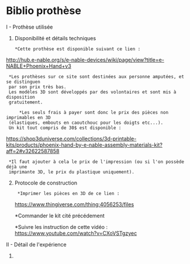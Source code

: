 Biblio prothèse
================

I - Prothèse utilisée

  1) Disponibilité et détails techniques

         *Cette prothèse est disponible suivant ce lien :

  http://hub.e-nable.org/s/e-nable-devices/wiki/page/view?title=e-NABLE+Phoenix+Hand+v3  

   	 *Les prothèses sur ce site sont destinées aux personne amputées, et se distinguen
	 par son prix très bas.
	 Les modèles 3D sont développés par des volontaires et sont mis à disposition
	 gratuitement.

     	 *Les seuls frais à payer sont donc le prix des pièces non imprimables en 3D
	 (élastiques, embouts en caoutchouc pour les doigts etc...).  
	 Un kit tout compris de 30$ est disponible :

  https://shop3duniverse.com/collections/3d-printable-kits/products/phoenix-hand-by-e-nable-assembly-materials-kit?aff=2#v32622587858   

	 *Il faut ajouter à cela le prix de l'impression (ou si l'on possède déjà une
	 imprimante 3D, le prix du plastique uniquement).

   2) Protocole de construction

     	   *Imprimer les pièces en 3D de ce lien :
	   https://www.thingiverse.com/thing:4056253/files

	   *Commander le kit cité précédement
	   
	   *Suivre les instruction de cette vidéo :
	   https://www.youtube.com/watch?v=CXoVSTgzyec


II - Détail de l'expérience

   1)
     